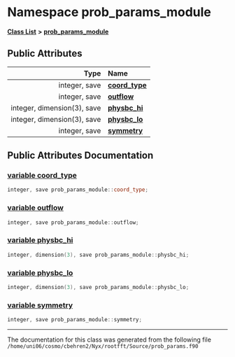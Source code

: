 
# Namespace prob\_params\_module


[**Class List**](annotated.md) **>** [**prob\_params\_module**](namespaceprob__params__module.md)


















## Public Attributes

| Type | Name |
| ---: | :--- |
|  integer, save | [**coord\_type**](namespaceprob__params__module.md#variable-coord-type)  <br> |
|  integer, save | [**outflow**](namespaceprob__params__module.md#variable-outflow)  <br> |
|  integer, dimension(3), save | [**physbc\_hi**](namespaceprob__params__module.md#variable-physbc-hi)  <br> |
|  integer, dimension(3), save | [**physbc\_lo**](namespaceprob__params__module.md#variable-physbc-lo)  <br> |
|  integer, save | [**symmetry**](namespaceprob__params__module.md#variable-symmetry)  <br> |










## Public Attributes Documentation


### <a href="#variable-coord-type" id="variable-coord-type">variable coord\_type </a>


```cpp
integer, save prob_params_module::coord_type;
```



### <a href="#variable-outflow" id="variable-outflow">variable outflow </a>


```cpp
integer, save prob_params_module::outflow;
```



### <a href="#variable-physbc-hi" id="variable-physbc-hi">variable physbc\_hi </a>


```cpp
integer, dimension(3), save prob_params_module::physbc_hi;
```



### <a href="#variable-physbc-lo" id="variable-physbc-lo">variable physbc\_lo </a>


```cpp
integer, dimension(3), save prob_params_module::physbc_lo;
```



### <a href="#variable-symmetry" id="variable-symmetry">variable symmetry </a>


```cpp
integer, save prob_params_module::symmetry;
```



------------------------------
The documentation for this class was generated from the following file `/home/uni06/cosmo/cbehren2/Nyx/rootfft/Source/prob_params.f90`